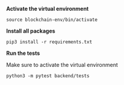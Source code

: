 **Activate the virtual environment**

```
source blockchain-env/bin/activate
```

**Install all packages**
```
pip3 install -r requirements.txt
```

**Run the tests**

Make sure to activate the virtual environment
```
python3 -m pytest backend/tests
```